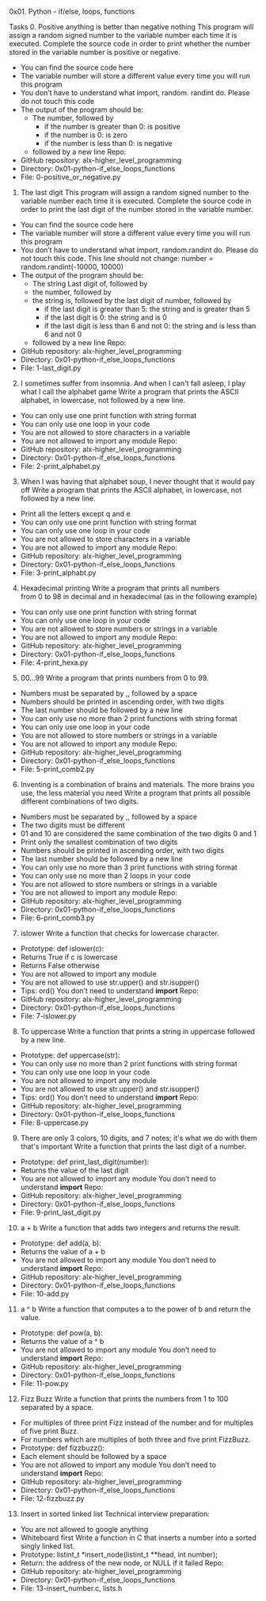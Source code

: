 0x01. Python - if/else, loops, functions



Tasks
0. Positive anything is better than negative nothing
This program will assign a random signed number to the variable number each time it is executed. Complete the source code in order to print whether the number stored in the variable number is positive or negative.
* You can find the source code here
* The variable number will store a different value every time you will run this program
* You don’t have to understand what import, random. randint do. Please do not touch this code
* The output of the program should be:
    * The number, followed by
        * if the number is greater than 0: is positive
        * if the number is 0: is zero
        * if the number is less than 0: is negative
    * followed by a new line
Repo:
* GitHub repository: alx-higher_level_programming
* Directory: 0x01-python-if_else_loops_functions
* File: 0-positive_or_negative.py
 

1. The last digit
This program will assign a random signed number to the variable number each time it is executed. Complete the source code in order to print the last digit of the number stored in the variable number.
* You can find the source code here
* The variable number will store a different value every time you will run this program
* You don’t have to understand what import, random.randint do. Please do not touch this code. This line should not change: number = random.randint(-10000, 10000)
* The output of the program should be:
    * The string Last digit of, followed by
    * the number, followed by
    * the string is, followed by the last digit of number, followed by
        * if the last digit is greater than 5: the string and is greater than 5
        * if the last digit is 0: the string and is 0
        * if the last digit is less than 6 and not 0: the string and is less than 6 and not 0
    * followed by a new line
Repo:
* GitHub repository: alx-higher_level_programming
* Directory: 0x01-python-if_else_loops_functions
* File: 1-last_digit.py
 

2. I sometimes suffer from insomnia. And when I can't fall asleep, I play what I call the alphabet game
Write a program that prints the ASCII alphabet, in lowercase, not followed by a new line.
* You can only use one print function with string format
* You can only use one loop in your code
* You are not allowed to store characters in a variable
* You are not allowed to import any module
Repo:
* GitHub repository: alx-higher_level_programming
* Directory: 0x01-python-if_else_loops_functions
* File: 2-print_alphabet.py


3. When I was having that alphabet soup, I never thought that it would pay off
Write a program that prints the ASCII alphabet, in lowercase, not followed by a new line.
* Print all the letters except q and e
* You can only use one print function with string format
* You can only use one loop in your code
* You are not allowed to store characters in a variable
* You are not allowed to import any module
Repo:
* GitHub repository: alx-higher_level_programming
* Directory: 0x01-python-if_else_loops_functions
* File: 3-print_alphabt.py


4. Hexadecimal printing
Write a program that prints all numbers from 0 to 98 in decimal and in hexadecimal (as in the following example)
* You can only use one print function with string format
* You can only use one loop in your code
* You are not allowed to store numbers or strings in a variable
* You are not allowed to import any module
Repo:
* GitHub repository: alx-higher_level_programming
* Directory: 0x01-python-if_else_loops_functions
* File: 4-print_hexa.py


5. 00...99
Write a program that prints numbers from 0 to 99.
* Numbers must be separated by ,, followed by a space
* Numbers should be printed in ascending order, with two digits
* The last number should be followed by a new line
* You can only use no more than 2 print functions with string format
* You can only use one loop in your code
* You are not allowed to store numbers or strings in a variable
* You are not allowed to import any module
Repo:
* GitHub repository: alx-higher_level_programming
* Directory: 0x01-python-if_else_loops_functions
* File: 5-print_comb2.py
 

6. Inventing is a combination of brains and materials. The more brains you use, the less material you need
Write a program that prints all possible different combinations of two digits.
* Numbers must be separated by ,, followed by a space
* The two digits must be different
* 01 and 10 are considered the same combination of the two digits 0 and 1
* Print only the smallest combination of two digits
* Numbers should be printed in ascending order, with two digits
* The last number should be followed by a new line
* You can only use no more than 3 print functions with string format
* You can only use no more than 2 loops in your code
* You are not allowed to store numbers or strings in a variable
* You are not allowed to import any module
Repo:
* GitHub repository: alx-higher_level_programming
* Directory: 0x01-python-if_else_loops_functions
* File: 6-print_comb3.py


7. islower
Write a function that checks for lowercase character.
* Prototype: def islower(c):
* Returns True if c is lowercase
* Returns False otherwise
* You are not allowed to import any module
* You are not allowed to use str.upper() and str.isupper()
* Tips: ord()
You don’t need to understand __import__
Repo:
* GitHub repository: alx-higher_level_programming
* Directory: 0x01-python-if_else_loops_functions
* File: 7-islower.py


8. To uppercase
Write a function that prints a string in uppercase followed by a new line.
* Prototype: def uppercase(str):
* You can only use no more than 2 print functions with string format
* You can only use one loop in your code
* You are not allowed to import any module
* You are not allowed to use str.upper() and str.isupper()
* Tips: ord()
You don’t need to understand __import__
Repo:
* GitHub repository: alx-higher_level_programming
* Directory: 0x01-python-if_else_loops_functions
* File: 8-uppercase.py


9. There are only 3 colors, 10 digits, and 7 notes; it's what we do with them that's important
Write a function that prints the last digit of a number.
* Prototype: def print_last_digit(number):
* Returns the value of the last digit
* You are not allowed to import any module
You don’t need to understand __import__
Repo:
* GitHub repository: alx-higher_level_programming
* Directory: 0x01-python-if_else_loops_functions
* File: 9-print_last_digit.py
 

10. a + b
Write a function that adds two integers and returns the result.
* Prototype: def add(a, b):
* Returns the value of a + b
* You are not allowed to import any module
You don’t need to understand __import__
Repo:
* GitHub repository: alx-higher_level_programming
* Directory: 0x01-python-if_else_loops_functions
* File: 10-add.py


11. a ^ b
Write a function that computes a to the power of b and return the value.
* Prototype: def pow(a, b):
* Returns the value of a ^ b
* You are not allowed to import any module
You don’t need to understand __import__
Repo:
* GitHub repository: alx-higher_level_programming
* Directory: 0x01-python-if_else_loops_functions
* File: 11-pow.py
 

12. Fizz Buzz
Write a function that prints the numbers from 1 to 100 separated by a space.
* For multiples of three print Fizz instead of the number and for multiples of five print Buzz.
* For numbers which are multiples of both three and five print FizzBuzz.
* Prototype: def fizzbuzz():
* Each element should be followed by a space
* You are not allowed to import any module
You don’t need to understand __import__
Repo:
* GitHub repository: alx-higher_level_programming
* Directory: 0x01-python-if_else_loops_functions
* File: 12-fizzbuzz.py


13. Insert in sorted linked list
Technical interview preparation:
* You are not allowed to google anything
* Whiteboard first
Write a function in C that inserts a number into a sorted singly linked list.
* Prototype: listint_t *insert_node(listint_t **head, int number);
* Return: the address of the new node, or NULL if it failed
Repo:
* GitHub repository: alx-higher_level_programming
* Directory: 0x01-python-if_else_loops_functions
* File: 13-insert_number.c, lists.h

